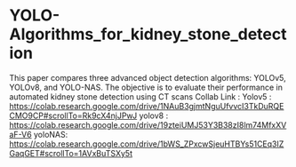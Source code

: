 # YOLO-Algorithms_for_kidney_stone_detection
This paper compares three advanced object detection algorithms: YOLOv5, YOLOv8, and YOLO-NAS. The objective is to evaluate their performance in automated kidney stone detection using CT scans
Collab Link : Yolov5 : https://colab.research.google.com/drive/1NAuB3gjmtNguUfvvcI3TkDuRQECMO9CP#scrollTo=Rk9cX4njJPwJ
yolov8 : https://colab.research.google.com/drive/19zteiUMJ53Y3B38zI8lm74MfxXVaF-V6
yoloNAS: https://colab.research.google.com/drive/1bWS_ZPxcwSjeuHTBYs51CEq3IZGaqGET#scrollTo=1AVxBuTSXy5t 
